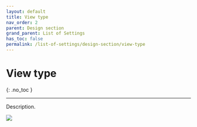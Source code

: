 ```yaml
---
layout: default
title: View type
nav_order: 2
parent: Design section
grand_parent: List of Settings
has_toc: false
permalink: /list-of-settings/design-section/view-type
---
```


# View type
{: .no_toc }

---

Description.

![](/orderlord-help-kds/assets/images/kds/section_kitchen_history_1.png)